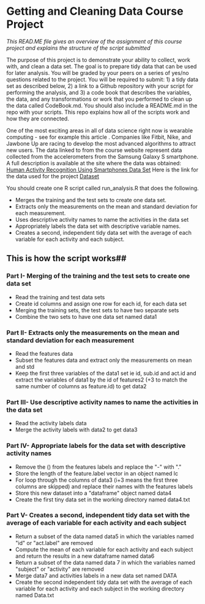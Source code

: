 Getting and Cleaning Data Course Project
========================================

*This READ.ME file gives an overview of the assignment of this course project and explains the structure of the script submitted*

The purpose of this project is to demonstrate your ability to collect, work with, and clean a data set. The goal is to prepare tidy data that can be used for later analysis. You will be graded by your peers on a series of yes/no questions related to the project. You will be required to submit: 1) a tidy data set as described below, 2) a link to a Github repository with your script for performing the analysis, and 3) a code book that describes the variables, the data, and any transformations or work that you performed to clean up the data called CodeBook.md. You should also include a README.md in the repo with your scripts. This repo explains how all of the scripts work and how they are connected.

One of the most exciting areas in all of data science right now is wearable computing - see for example this article . Companies like Fitbit, Nike, and Jawbone Up are racing to develop the most advanced algorithms to attract new users. The data linked to from the course website represent data collected from the accelerometers from the Samsung Galaxy S smartphone. A full description is available at the site where the data was obtained:
[Human Activity Recognition Using Smartphones Data Set](http://archive.ics.uci.edu/ml/datasets/Human+Activity+Recognition+Using+Smartphones)
Here is the link for the data used for the project [Dataset](https://d396qusza40orc.cloudfront.net/getdata%2Fprojectfiles%2FUCI%20HAR%20Dataset.zip)

You should create one R script called run_analysis.R that does the following. 
- Merges the training and the test sets to create one data set.
- Extracts only the measurements on the mean and standard deviation for each measurement. 
- Uses descriptive activity names to name the activities in the data set
- Appropriately labels the data set with descriptive variable names. 
- Creates a second, independent tidy data set with the average of each variable for each activity and each subject. 


## This is how the script works##
### Part I- Merging of the training and the test sets to create one data set ###
- Read the training and test data sets
- Create id columns and assign one row for each id, for each data set
- Merging the training sets, the test sets to have two separate sets 
- Combine the two sets to have one data set named data1
### Part II- Extracts only the measurements on the mean and standard deviation for each measurement ###
- Read the features data
- Subset the features data and extract only the measurements on mean and std
- Keep the first three variables of the data1 set ie id, sub.id and act.id and extract the variables of data1 by the id of features2 (+3 to match the same number of columns as feature.id) to get data2
### Part III- Use descriptive activity names to name the activities in the data set ###
- Read the activity labels data
- Merge the activity labels with data2 to get data3
### Part IV- Appropriate labels for the data set with descriptive activity names ###
- Remove the () from the features labels and replace the "-" with "."
- Store the length of the feature.label vector in an object named lc
- For loop through the columns of data3 (i+3 means the first three columns are skipped) and replace their names with the features labels
- Store this new dataset into a "dataframe" object named data4
- Create the first tiny data set in the working directory named data4.txt
### Part V- Creates a second, independent tidy data set with the average of each variable for each activity and each subject ###
- Return a subset of the data named data5 in which the variables named "id" or "act.label" are removed 
- Compute the mean of each variable for each activity and each subject and return the results in a new dataframe named data6
- Return a subset of the data named data 7 in which the variables named "subject" or "activity" are removed
- Merge data7 and activities labels in a new data set named DATA
- Create the second independent tidy data set with the average of each variable for each activity and each subject in the working directory named Data.txt